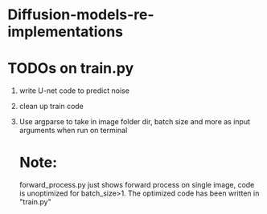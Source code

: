 # Diffusion-models-re-implementations


# TODOs on train.py
      
 1. write U-net code to predict noise
2. clean up train code
 3. Use argparse to take in image folder dir, batch size and more as input arguments when run on terminal

    # Note:
    forward_process.py just shows forward process on single image, code is unoptimized for batch_size>1. The optimized code has been written in "train.py"
